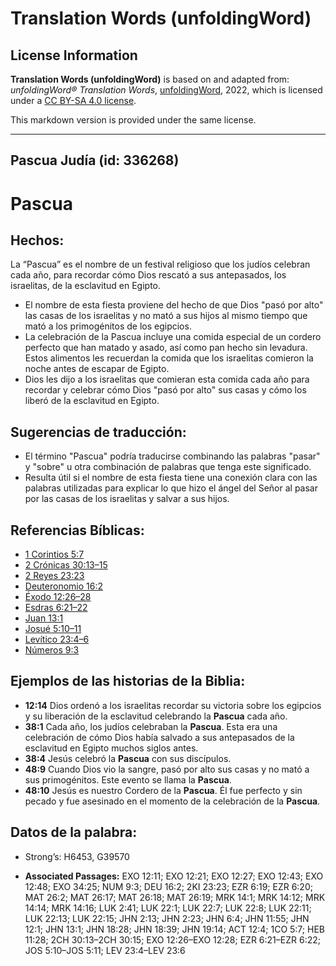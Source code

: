 # Translation Words (unfoldingWord)

## License Information

**Translation Words (unfoldingWord)** is based on and adapted from: _unfoldingWord® Translation Words_, [unfoldingWord](https://unfoldingword.org/utw), 2022, which is licensed under a [CC BY-SA 4.0 license](https://creativecommons.org/licenses/by-sa/4.0/legalcode.en).

This markdown version is provided under the same license.



--------------------------------

## Pascua Judía (id: 336268)

Pascua
======

Hechos:
-------

La “Pascua” es el nombre de un festival religioso que los judíos celebran cada año, para recordar cómo Dios rescató a sus antepasados, los israelitas, de la esclavitud en Egipto.

* El nombre de esta fiesta proviene del hecho de que Dios "pasó por alto" las casas de los israelitas y no mató a sus hijos al mismo tiempo que mató a los primogénitos de los egipcios.
* La celebración de la Pascua incluye una comida especial de un cordero perfecto que han matado y asado, así como pan hecho sin levadura. Estos alimentos les recuerdan la comida que los israelitas comieron la noche antes de escapar de Egipto.
* Dios les dijo a los israelitas que comieran esta comida cada año para recordar y celebrar cómo Dios "pasó por alto" sus casas y cómo los liberó de la esclavitud en Egipto.

Sugerencias de traducción:
--------------------------

* El término "Pascua" podría traducirse combinando las palabras "pasar" y "sobre" u otra combinación de palabras que tenga este significado.
* Resulta útil si el nombre de esta fiesta tiene una conexión clara con las palabras utilizadas para explicar lo que hizo el ángel del Señor al pasar por las casas de los israelitas y salvar a sus hijos.

Referencias Bíblicas:
---------------------

* [1 Corintios 5:7](https://ref.ly/1Cor5:7)
* [2 Crónicas 30:13–15](https://ref.ly/2Chr30:13-2Chr30:15)
* [2 Reyes 23:23](https://ref.ly/2Kgs23:23)
* [Deuteronomio 16:2](https://ref.ly/Deut16:2)
* [Éxodo 12:26–28](https://ref.ly/Exod12:26-Exod12:28)
* [Esdras 6:21–22](https://ref.ly/Ezra6:21-Ezra6:22)
* [Juan 13:1](https://ref.ly/John13:1)
* [Josué 5:10–11](https://ref.ly/Josh5:10-Josh5:11)
* [Levítico 23:4–6](https://ref.ly/Lev23:4-Lev23:6)
* [Números 9:3](https://ref.ly/Num9:3)

Ejemplos de las historias de la Biblia:
---------------------------------------

* **12:14** Dios ordenó a los israelitas recordar su victoria sobre los egipcios y su liberación de la esclavitud celebrando la **Pascua** cada año.
* **38:1** Cada año, los judíos celebraban la **Pascua**. Esta era una celebración de cómo Dios había salvado a sus antepasados de la esclavitud en Egipto muchos siglos antes.
* **38:4** Jesús celebró la **Pascua** con sus discípulos.
* **48:9** Cuando Dios vio la sangre, pasó por alto sus casas y no mató a sus primogénitos. Este evento se llama la **Pascua**.
* **48:10** Jesús es nuestro Cordero de la **Pascua**. Él fue perfecto y sin pecado y fue asesinado en el momento de la celebración de la **Pascua**.

Datos de la palabra:
--------------------

* Strong’s: H6453, G39570

* **Associated Passages:** EXO 12:11; EXO 12:21; EXO 12:27; EXO 12:43; EXO 12:48; EXO 34:25; NUM 9:3; DEU 16:2; 2KI 23:23; EZR 6:19; EZR 6:20; MAT 26:2; MAT 26:17; MAT 26:18; MAT 26:19; MRK 14:1; MRK 14:12; MRK 14:14; MRK 14:16; LUK 2:41; LUK 22:1; LUK 22:7; LUK 22:8; LUK 22:11; LUK 22:13; LUK 22:15; JHN 2:13; JHN 2:23; JHN 6:4; JHN 11:55; JHN 12:1; JHN 13:1; JHN 18:28; JHN 18:39; JHN 19:14; ACT 12:4; 1CO 5:7; HEB 11:28; 2CH 30:13–2CH 30:15; EXO 12:26–EXO 12:28; EZR 6:21–EZR 6:22; JOS 5:10–JOS 5:11; LEV 23:4–LEV 23:6

